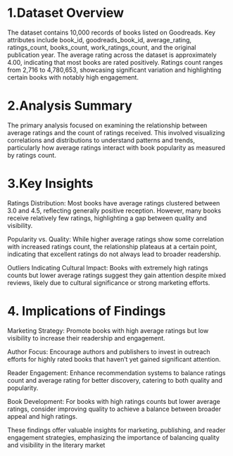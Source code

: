 # 1.Dataset Overview
The dataset contains 10,000 records of books listed on Goodreads. Key attributes include book_id, goodreads_book_id, average_rating, ratings_count, books_count, work_ratings_count, and the original publication year. The average rating across the dataset is approximately 4.00, indicating that most books are rated positively. Ratings count ranges from 2,716 to 4,780,653, showcasing significant variation and highlighting certain books with notably high engagement.

# 2.Analysis Summary
The primary analysis focused on examining the relationship between average ratings and the count of ratings received. This involved visualizing correlations and distributions to understand patterns and trends, particularly how average ratings interact with book popularity as measured by ratings count.

# 3.Key Insights
Ratings Distribution: Most books have average ratings clustered between 3.0 and 4.5, reflecting generally positive reception. However, many books receive relatively few ratings, highlighting a gap between quality and visibility.

Popularity vs. Quality: While higher average ratings show some correlation with increased ratings count, the relationship plateaus at a certain point, indicating that excellent ratings do not always lead to broader readership.

Outliers Indicating Cultural Impact: Books with extremely high ratings counts but lower average ratings suggest they gain attention despite mixed reviews, likely due to cultural significance or strong marketing efforts.

# 4. Implications of Findings
Marketing Strategy: Promote books with high average ratings but low visibility to increase their readership and engagement.

Author Focus: Encourage authors and publishers to invest in outreach efforts for highly rated books that haven’t yet gained significant attention.

Reader Engagement: Enhance recommendation systems to balance ratings count and average rating for better discovery, catering to both quality and popularity.

Book Development: For books with high ratings counts but lower average ratings, consider improving quality to achieve a balance between broader appeal and high ratings.

These findings offer valuable insights for marketing, publishing, and reader engagement strategies, emphasizing the importance of balancing quality and visibility in the literary market
